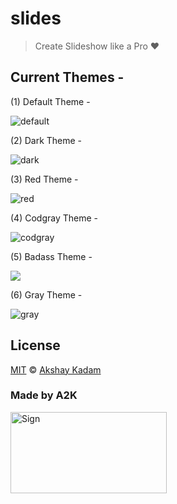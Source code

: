 # slides

> Create Slideshow like a Pro :heart:

## Current Themes -

(1) Default Theme -

![default](http://imgur.com/voVoJ2Z.png)

(2) Dark Theme -

![dark](http://imgur.com/FdTX5Dd.png)

(3) Red Theme -

![red](http://imgur.com/Icf2ibH.png)

(4) Codgray Theme -

![codgray](http://imgur.com/ZgtczP2.png)

(5) Badass Theme -

![](http://imgur.com/hE83bZ1.png)

(6) Gray Theme -

![gray](http://imgur.com/3bLkxfd.png)

## License

[MIT](LICENSE.md) © [Akshay Kadam](https://github.com/deadcoder0904)

### Made by A2K

<img src="http://imgur.com/jfmA33n.png" alt="Sign" width=250 height=130 />

